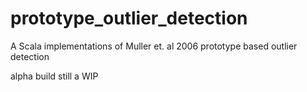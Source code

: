 # prototype_outlier_detection
A Scala implementations of Muller et. al 2006 prototype based outlier detection

alpha build still a WIP

